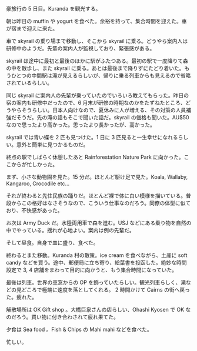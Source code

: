 豪旅行の 5 日目。Kuranda を観光する。

朝は昨日の muffin や yogurt を食べた。余裕を持って、集合時間を迎えた。車が宿まで迎えに来た。

車で skyrail の乗り場まで移動し、そこから skyrail に乗る。どうやら案内人は研修中のようだ。先輩の案内人が監視しており、緊張感がある。

skyrail は途中に最初と最後のほかに駅がふたつある。最初の駅で一度降りて森の中を散歩し、また skyrail に乗る。あとは最後まで降りずにたどり着いた。もうひとつの中間駅は滝が見えるらしいが、帰りに乗る列車からも見えるので省略されているらしい。

同じ skyrail に案内人の先輩が乗っていたのでいろいろ教えてもらった。昨日の宿の案内も研修中だったので、6 月末が研修の時期なのかをたずねたところ、どうやらそうらしい。日本人向けなので、夏休みに人が増える、その対策の人員補強だそうだ。先の滝の話もそこで聞いた話だ。skyrail の価格も聞いた。AU$50 なので思ったより高かった。思ったより長かったが、高かった。

skyrail では青い蝶を 2 匹も見つけた。1 日に 3 匹見ると一生幸せになれるらしい。意外と簡単に見つかるものだ。

終点の駅でしばらく休憩したあと Rainforestation Nature Park に向かった。ここからが忙しかった。

まず、小さな動物園を見た。15 分だ。ほとんど駆け足で見た。Koala, Wallaby, Kangaroo, Crocodile etc...

それが終わると先住民族の踊りだ。ほとんど裸で体に白い模様を描いている。普段からこの格好はなさそうなので、こういう仕事なのだろう。同僚の体型に似ており、不快感があった。

お次は Army Duck だ。水陸両用車で森を進む。USJ などにある乗り物を自然の中でやっている。揺れが心地よい。案内は例の先輩だ。

そして昼食。自身で皿に盛り、食べた。

終わるとまた移動。Kuranda 村の散策。ice cream を食べながら、土産に soft candy などを買う。途中、郵便局に立ち寄り、絵葉書を投函した。絶妙な時間設定で 3, 4 店舗をまわって目的に向かうと、もう集合時間になっていた。

最後は列車。世界の車窓からの OP を飾っていたらしい。観光列車らしく、滝などの見どころで極端に速度を落としてくれる。 2 時間かけて Cairns の街へ戻った。疲れた。

解散場所は OK Gift shop 。大橋巨泉さんの店らしい、Ohashi Kyosen で OK なのだろう。買い物に付き合わされて疲れ果てた。

夕食は Sea food 。Fish & Chips の Mahi mahi などを食べた。

忙しい。
